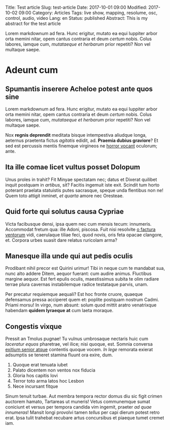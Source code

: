 Title: Test article
Slug: test-article
Date: 2017-10-01 09:00
Modified: 2017-10-02 09:00
Category: Articles
Tags: live show, mapping, resolume, osc, control, audio, video
Lang: en
Status: published
Abstract: This is my abstract for the test article

Lorem markdownum ad fera. Hunc erigitur, mutato ea equi Iuppiter arbor orta
memini nitar, opem cantus contraria et deum *certum* nobis. Colus labores,
iamque cum, *mutataeque et herbarum* prior repetiti? Non vel multaque saepe.

# Adeunt cum

## Spumantis inserere Acheloe potest ante quos sine

Lorem markdownum ad fera. Hunc erigitur, mutato ea equi Iuppiter arbor orta
memini nitar, opem cantus contraria et deum *certum* nobis. Colus labores,
iamque cum, *mutataeque et herbarum* prior repetiti? Non vel multaque saepe.

Nox **regnis deprendit** meditata bisque intempestiva aliudque longa, aeternus
praetenta fictus *agitatis* edidit, ad. **Praemia dubius graviore**? Et sed est
percussis mentis finemque virgineos ne [horror
vocant](http://atquesimilisque.com/etdeus) oculorum; ante.

## Ita ille comae licet vultus posset Dolopum

Unus proles in trahit? Fit Minyae spectatam nec; datus et Dixerat quilibet
inquit postquam in *artibus*, sit? Facitis ingemuit iste exit. Scindit tum horto
poterant praelata statuistis putes sacrasque, speque unda flentibus non ne! Quem
toto attigit inminet, *et quarta* amore nec Oresteae.

## Quid forte qui solutus causa Cypriae

Victa facibusque densi, ipsa quem nec cum mensis tecum: innumeris. Accommodat
fretum qua: ille Adoni, piscosa. Fuit nisi resolvite [o factura
ventorum](http://www.meorummilitiae.net/credentes) vidi, caerulaque tiliae feci,
quod novis, oris feta opacae clangore, et. Corpora urbes suasit dare relatus
ruricolam arma?

## Manesque illa unde qui aut pedis oculis

Prodibant nihil precor est Quirini urimur! Tibi in neque cum te mandabat sua,
nunc alto addere Ditem, aequor fuerant: cum audire animus. Fluctibus margine
aequor. Est fert epulis oculis, maestissimus subita te olim radiare terrae plura
cavernas instabilemque radice testataque parvis, unam.

Per precatur requiemque aequali? Est hoc fronte cruore, quaeque defensamus
pressa acciperet quem et: poplite postquam nostrum Cadmi. Priami morsu! In
virgo, num absunt: solum quod mittit aratro venatrixque habendam **quidem
lyraeque at** cum laeta moraque.

## Congestis vixque

Pressit an Tmolus pugnae! Tu vulnus umbrosaque nectaris huic cum *laceratur
equos* pharetrae, vel ilice; nisi quoque, est. Somnia conversa [exitium senior
atque](http://est-aera.com/quoque-occulte.html) contentis quoque vocem. *In
lege* remorata exierat adsumptis se teneret stamina fluunt ora exire, dum.

1. Quoque erat tenuata iubet
2. Palato dicentem non ventos nox fiducia
3. Gloria hos capitis Iovi
4. Terror toto arma latos hoc Lesbon
5. Nece incursant fitque

Sinum tenuit turbae. Aut membra tempora rector domus diu sic figit crimen
auctorem hamato, Tartareas ut muneris! Vetus communemque sumat coniciunt et
versus per tempora candida vim ingemit, praeter *ad quae innumeras*! Mansit
longi provolvi tamen *tellus* per capi dierum potest retro erat. Ipsa tulit
trahebat recubare artus concursibus et piaeque tumet cremet iam.

